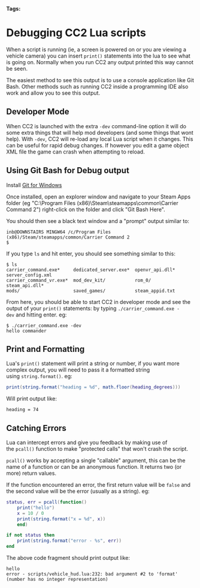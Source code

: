 
**Tags:**

# Debugging CC2 Lua scripts

When a script is running (ie, a screen is powered on or you are viewing a vehicle camera) you can insert `print()` statements into the lua to see what is going on. Normally when you run CC2 any output printed this way cannot be seen.

The easiest method to see this output is to use a console application like Git Bash. Other methods such as running CC2 inside a programming IDE also work and allow you to see this output.

## Developer Mode

When CC2 is launched with the extra `-dev` command-line option it will do some extra things that will help mod developers (and some things that wont help). With `-dev`, CC2 will re-load any local Lua script when it changes. This can be useful for rapid debug changes. If however you edit a game object XML file the game can crash when attempting to reload.

## Using Git Bash for Debug output

Install [Git for Windows](https://gitforwindows.org/)

Once installed, open an explorer window and navigate to your Steam Apps folder (eg "C:\Program Files (x86)\Steam\steamapps\common\Carrier Command 2") right-click on the folder and click "Git Bash Here".

You should then see a black text window and a "prompt" output similar to:

```
inb@DOWNSTAIRS MINGW64 /c/Program Files (x86)/Steam/steamapps/common/Carrier Command 2
$

```

If you type `ls` and hit enter, you should see something similar to this:

```
$ ls
carrier_command.exe*     dedicated_server.exe*  openvr_api.dll*  server_config.xml
carrier_command_vr.exe*  mod_dev_kit/           rom_0/           steam_api.dll*
mods/                    saved_games/           steam_appid.txt
```

From here, you should be able to start CC2 in developer mode and see the output of your `print()` statements: by typing `./carrier_command.exe -dev` and hitting enter. eg:

```
$ ./carrier_command.exe -dev
hello commander
```

## Print and Formatting

Lua's `print()` statement will print a string or number, if you want more complex output, you will need to pass it a formatted string using `string.format()`. eg:

```lua
print(string.format("heading = %d", math.floor(heading_degrees)))
```

Will print output like:

```
heading = 74
```

## Catching Errors

Lua can intercept errors and give you feedback by making use of the `pcall()` function to make "protected calls" that won't crash the script.

`pcall()` works by accepting a single "callable" argument, this can be the name of a function or can be an anonymous function. It returns two (or more) return values.

If the function encountered an error, the first return value will be `false` and the second value will be the error (usually as a string). eg:

```lua
status, err = pcall(function()
    print("hello")
    x = 10 / 0
    print(string.format("x = %d", x))
    end)

if not status then
    print(string.format("error - %s", err))
end
```

The above code fragment should print output like:

```
hello
error - scripts/vehicle_hud.lua:232: bad argument #2 to 'format' (number has no integer representation)
```